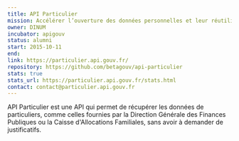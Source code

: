 ```yaml
---
title: API Particulier
mission: Accélérer l’ouverture des données personnelles et leur réutilisation pour simplifier les démarches
owner: DINUM
incubator: apigouv
status: alumni
start: 2015-10-11
end:
link: https://particulier.api.gouv.fr/
repository: https://github.com/betagouv/api-particulier
stats: true
stats_url: https://particulier.api.gouv.fr/stats.html
contact: contact@particulier.api.gouv.fr
---
```


API Particulier est une API qui permet de récupérer les données de particuliers, comme celles fournies par la Direction Générale des Finances Publiques ou la Caisse d'Allocations Familiales, sans avoir à demander de justificatifs.
